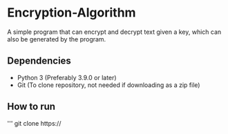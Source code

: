# Encryption-Algorithm
A simple program that can encrypt and decrypt text given a key, which can also be generated by the program.

## Dependencies
- Python 3 (Preferably 3.9.0 or later)
- Git (To clone repository, not needed if downloading as a zip file)

## How to run
'''
git clone https://
